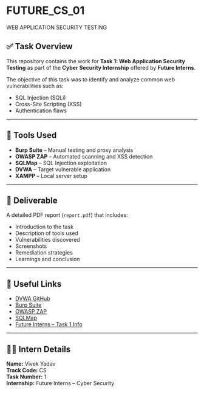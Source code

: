 # FUTURE_CS_01
WEB APPLICATION SECURITY TESTING

## ✅ Task Overview
This repository contains the work for **Task 1: Web Application Security Testing** as part of the **Cyber Security Internship** offered by **Future Interns**.

The objective of this task was to identify and analyze common web vulnerabilities such as:
- SQL Injection (SQLi)
- Cross-Site Scripting (XSS)
- Authentication flaws

---

## 🔧 Tools Used
- **Burp Suite** – Manual testing and proxy analysis
- **OWASP ZAP** – Automated scanning and XSS detection
- **SQLMap** – SQL Injection exploitation
- **DVWA** – Target vulnerable application
- **XAMPP** – Local server setup

---

## 📄 Deliverable
A detailed PDF report (`report.pdf`) that includes:
- Introduction to the task
- Description of tools used
- Vulnerabilities discovered
- Screenshots
- Remediation strategies
- Learnings and conclusion

---

## 📎 Useful Links
- [DVWA GitHub](https://github.com/digininja/DVWA)
- [Burp Suite](https://portswigger.net/burp)
- [OWASP ZAP](https://www.zaproxy.org/)
- [SQLMap](https://sqlmap.org/)
- [Future Interns – Task 1 Info](https://futureinterns.com/cyber-security-task-1/)

---

## 👨‍💻 Intern Details
**Name:** Vivek Yadav  
**Track Code:** CS  
**Task Number:** 1  
**Internship:** Future Interns – Cyber Security


